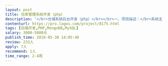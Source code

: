 ```yaml
---                
layout: post       
title: 仓库管理系统开发（php）           
description: '</br>仓储系统后台开发（php）</br></br>一、项目描述：</br>系统主要用于小型仓库的日常管理。包括捡货，发货，物流单跟踪。后端基于wordpress的php开发，为前端提供api数据支持，整体采用前后端分离的架构。现在需要在之前代码基础上进行二次开发，目前项目完成60%，剩余的工作是继续添加功能，修改一些bug，后续需求稳定。需要工程师白天工作时间可以提供支持，时间充裕倾向于有经验的php工程师独立完成。数据库采用的mongodb和mysql。</br></br>二、主要功能点：</br>仓库订单管理，捡货，货号识别，位置管理，发货管理等</br></br>三、人员要求：</br>1、精通php，熟悉流行php框架，具有wordpress二次开发经验，熟练使用MySQL，mongodb数据库等；</br>2. 有仓储管理系统系统，订单处理开发经验优先</br>3，良好的沟通能力和契约精神。</br>4，有充足，稳定时间保证进度</br>'     
contenturl: https://pro.lagou.com/project/8175.html      
tags: [后端开发,PHP,MongoDB,MySQL]            
salary: 3000-5000元          
publish_time: 2018-05-30 14:05:48         
review: 233人                   
apply: 7人                   
recommend: 1人                   
time_range: 2-4周              
---                 
```

